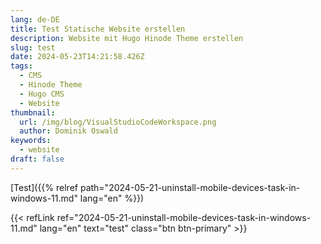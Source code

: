 ```yaml
---
lang: de-DE
title: Test Statische Website erstellen
description: Website mit Hugo Hinode Theme erstellen
slug: test
date: 2024-05-23T14:21:58.426Z
tags:
  - CMS
  - Hinode Theme
  - Hugo CMS
  - Website
thumbnail:
  url: /img/blog/VisualStudioCodeWorkspace.png
  author: Dominik Oswald
keywords:
  - website
draft: false
---
```


[Test]({{% relref path="2024-05-21-uninstall-mobile-devices-task-in-windows-11.md" lang="en" %}})



{{< refLink ref="2024-05-21-uninstall-mobile-devices-task-in-windows-11.md" lang="en" text="test" class="btn btn-primary" >}}
